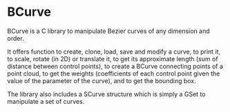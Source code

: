 # BCurve
BCurve is a C library to manipulate Bezier curves of any dimension and order.

It offers function to create, clone, load, save and modify a curve, to print
it, to scale, rotate (in 2D) or translate it, to get its approximate length (sum
of distance between control points), to create a BCurve connecting points of
a point cloud, to get the weights (coefficients of each control point given the
value of the parameter of the curve), and to get the bounding box.

The library also includes a SCurve structure which is simply a GSet<BCurve> to manipulate a set of curves.
